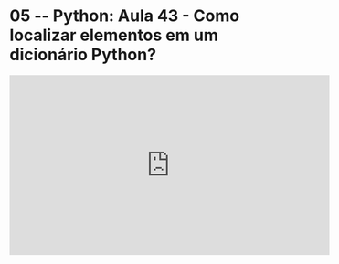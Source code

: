# 05 -- Python: Aula 43 - Como localizar elementos em um dicionário Python?

<iframe 
        width="560" 
        height="315" 
        src="https://www.youtube.com/embed/XuA5-sz5Y6I" 
        title="YouTube video player" 
        frameborder="0" 
        allow="accelerometer; autoplay; clipboard-write; encrypted-media; gyroscope; picture-in-picture" 
        allowfullscreen
        >
</iframe>


